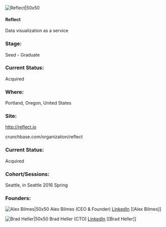 

![Reflect|50x50](https://apimg.techstars.com/connect/images/image_files/56abe28aa93e9f881c000005/original/ReflectNEW.jpg)

#### Reflect
Data visualization as a service

### Stage: 
Seed - Graduate 

### Current Status: 
Acquired

### Where:
Portland, Oregon, United States

### Site:
http://reflect.io



crunchbase.com/organization/reflect

### Current Status: 
Acquired

### Cohort/Sessions: 
Seattle, in Seattle 2016 Spring

### Founders: 

![Alex Bilmes|50x50](https://apimg.techstars.com/connect/images/image_files/56afb78ca93e9ffe93000004/original/Alex_Bilmes_CEO-2.jpg) Alex Bilmes (CEO & Founder) [LinkedIn](https://linkedin.com/in/bilmes) [[Alex Bilmes]]

![Brad Heller|50x50](http://s3.amazonaws.com/ts-accel-connect-uploads/images/image_files/56afb7aba93e9ffe93000005/original/Brad_Heller_CTO-2.jpg) Brad Heller (CTO) [LinkedIn](https://linkedin.com/in/bradhe) [[Brad Heller]]


